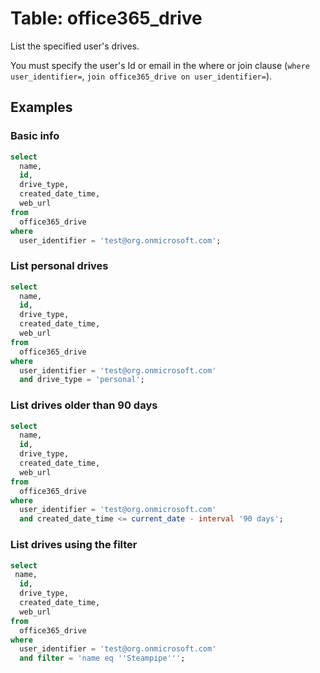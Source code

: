 # Table: office365_drive

List the specified user's drives.

You must specify the user's Id or email in the where or join clause (`where user_identifier=`, `join office365_drive on user_identifier=`).

## Examples

### Basic info

```sql
select
  name,
  id,
  drive_type,
  created_date_time,
  web_url
from
  office365_drive
where
  user_identifier = 'test@org.onmicrosoft.com';
```

### List personal drives

```sql
select
  name,
  id,
  drive_type,
  created_date_time,
  web_url
from
  office365_drive
where
  user_identifier = 'test@org.onmicrosoft.com'
  and drive_type = 'personal';
```

### List drives older than 90 days

```sql
select
  name,
  id,
  drive_type,
  created_date_time,
  web_url
from
  office365_drive
where
  user_identifier = 'test@org.onmicrosoft.com'
  and created_date_time <= current_date - interval '90 days';
```

### List drives using the filter

```sql
select
 name,
  id,
  drive_type,
  created_date_time,
  web_url
from
  office365_drive
where
  user_identifier = 'test@org.onmicrosoft.com'
  and filter = 'name eq ''Steampipe''';
```
